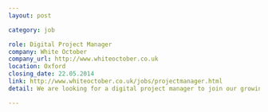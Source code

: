 ```yaml
---
layout: post

category: job

role: Digital Project Manager
company: White October
company_url: http://www.whiteoctober.co.uk
location: Oxford
closing_date: 22.05.2014
link: http://www.whiteoctober.co.uk/jobs/projectmanager.html
detail: We are looking for a digital project manager to join our growing team. Reporting directly to the Head of Production you'll be responsible for delivering your own portfolio of interesting digital projects.

---
```

